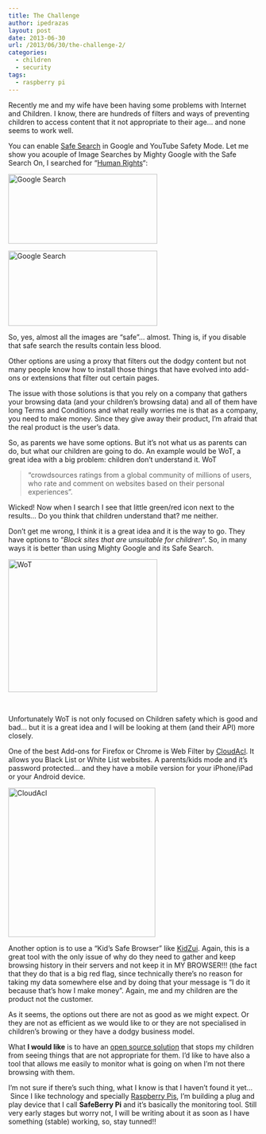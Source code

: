 ```yaml
---
title: The Challenge
author: ipedrazas
layout: post
date: 2013-06-30
url: /2013/06/30/the-challenge-2/
categories:
  - children
  - security
tags:
  - raspberry pi
---
```

Recently me and my wife have been having some problems with Internet and Children. I know, there are hundreds of filters and ways of preventing children to access content that it not appropriate to their age&#8230; and none seems to work well.

You can enable [Safe Search][1] in Google and YouTube Safety Mode. Let me show you acouple of Image Searches by Mighty Google with the Safe Search On, I searched for &#8220;[Human Rights][2]&#8220;:

[<img class="aligncenter size-medium wp-image-165" alt="Google Search" src="http://ivan.pedrazas.me/wp-content/uploads/2013/06/Selection_021-300x140.png" width="300" height="140" />][3]

[<img class="aligncenter size-medium wp-image-164" alt="Google Search" src="http://ivan.pedrazas.me/wp-content/uploads/2013/06/Selection_020-300x151.png" width="300" height="151" />][4]

So, yes, almost all the images are &#8220;safe&#8221;&#8230; almost. Thing is, if you disable that safe search the results contain less blood.

Other options are using a proxy that filters out the dodgy content but not many people know how to install those things that have evolved into add-ons or extensions that filter out certain pages.

The issue with those solutions is that you rely on a company that gathers your browsing data (and your children&#8217;s browsing data) and all of them have long Terms and Conditions and what really worries me is that as a company, you need to make money. Since they give away their product, I&#8217;m afraid that the real product is the user&#8217;s data.

So, as parents we have some options. But it&#8217;s not what us as parents can do, but what our children are going to do. An example would be WoT, a great idea with a big problem: children don&#8217;t understand it. WoT

> &#8220;crowdsources ratings from a global community of millions of users, who rate and comment on websites based on their personal experiences&#8221;.

Wicked! Now when I search I see that little green/red icon next to the results&#8230; Do you think that children understand that? me neither.

Don&#8217;t get me wrong, I think it is a great idea and it is the way to go. They have options to &#8220;_Block sites that are unsuitable for children_&#8220;. So, in many ways it is better than using Mighty Google and its Safe Search.

[<img class="aligncenter size-medium wp-image-167" alt="WoT" src="http://ivan.pedrazas.me/wp-content/uploads/2013/06/Screenshot-from-2013-06-30-233411-300x267.png" width="300" height="267" />][5]

&nbsp;

Unfortunately WoT is not only focused on Children safety which is good and bad&#8230; but it is a great idea and I will be looking at them (and their API) more closely.

One of the best Add-ons for Firefox or Chrome is Web Filter by [CloudAcl][6]. It allows you Black List or White List websites. A parents/kids mode and it&#8217;s password protected&#8230; and they have a mobile version for your iPhone/iPad or your Android device.

[<img class="aligncenter size-medium wp-image-173" alt="CloudAcl" src="http://ivan.pedrazas.me/wp-content/uploads/2013/06/Selection_022-296x300.png" width="296" height="300" />][7]

Another option is to use a &#8220;Kid&#8217;s Safe Browser&#8221; like [KidZui][8]. Again, this is a great tool with the only issue of why do they need to gather and keep browsing history in their servers and not keep it in MY BROWSER!!! (the fact that they do that is a big red flag, since technically there&#8217;s no reason for taking my data somewhere else and by doing that your message is &#8220;I do it because that&#8217;s how I make money&#8221;. Again, me and my children are the product not the customer.

As it seems, the options out there are not as good as we might expect. Or they are not as efficient as we would like to or they are not specialised in children&#8217;s browing or they have a dodgy business model.

What **I would like** is to have an <span style="text-decoration: underline;">open source solution</span> that stops my children from seeing things that are not appropriate for them. I&#8217;d like to have also a tool that allows me easily to monitor what is going on when I&#8217;m not there browsing with them.

I&#8217;m not sure if there&#8217;s such thing, what I know is that I haven&#8217;t found it yet&#8230;  Since I like technology and specially [Raspberry Pis][9], I&#8217;m building a plug and play device that I call **SafeBerry Pi** and it&#8217;s basically the monitoring tool. Still very early stages but worry not, I will be writing about it as soon as I have something (stable) working, so, stay tunned!!

&nbsp;

 [1]: http://www.google.com/preferences
 [2]: https://www.google.co.uk/search?hl=en&authuser=0&site=imghp&tbm=isch&source=hp&biw=1920&bih=990&q=human+rights
 [3]: http://ivan.pedrazas.me/wp-content/uploads/2013/06/Selection_021.png
 [4]: http://ivan.pedrazas.me/wp-content/uploads/2013/06/Selection_020.png
 [5]: http://ivan.pedrazas.me/wp-content/uploads/2013/06/Screenshot-from-2013-06-30-233411.png
 [6]: http://www.cloudacl.com/
 [7]: http://ivan.pedrazas.me/wp-content/uploads/2013/06/Selection_022.png
 [8]: http://www.kidzui.com/
 [9]: www.raspberrypi.org